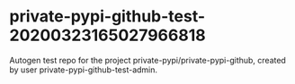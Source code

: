 # private-pypi-github-test-20200323165027966818
Autogen test repo for the project private-pypi/private-pypi-github, created by user private-pypi-github-test-admin.
